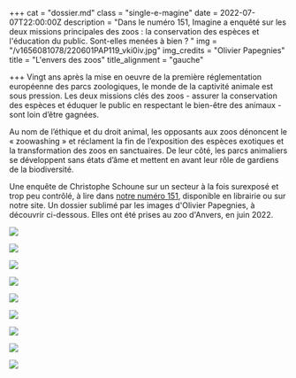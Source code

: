 +++
cat = "dossier.md"
class = "single-e-magine"
date = 2022-07-07T22:00:00Z
description = "Dans le numéro 151, Imagine a enquêté sur les deux missions principales des zoos : la conservation des espèces et l'éducation du public. Sont-elles menées à bien ? "
img = "/v1656081078/220601PAP119_vki0iv.jpg"
img_credits = "Olivier Papegnies"
title = "L'envers des zoos"
title_alignment = "gauche"

+++
Vingt ans après la mise en oeuvre de la première réglementation européenne des parcs zoologiques, le monde de la captivité animale est sous pression. Les deux missions clés des zoos - assurer la conservation des espèces et éduquer le public en respectant le bien-être des animaux - sont loin d’être gagnées.

Au nom de l’éthique et du droit animal, les opposants aux zoos dénoncent le « zoowashing » et réclament la fin de l’exposition des espèces exotiques et la transformation des zoos en sanctuaires. De leur côté, les parcs animaliers se développent sans états d’âme et mettent en avant leur rôle de gardiens de la biodiversité.

Une enquête de Christophe Schoune sur un secteur à la fois surexposé et trop peu contrôlé, à lire dans [notre numéro 151](https://kiosque.imagine-magazine.com/), disponible en librairie ou sur notre site. Un dossier sublimé par les images d'Olivier Papegnies, à découvrir ci-dessous. Elles ont été prises au zoo d'Anvers, en juin 2022.

![](https://res.cloudinary.com/drg3m95yg/image/upload/c_limit,dpr_auto,q_70,w_1000,f_auto/v1656080468/220601PAP274_iuos5f.jpg)

![](https://res.cloudinary.com/drg3m95yg/image/upload/c_limit,dpr_auto,q_70,w_1000,f_auto/v1656080533/220601PAP184_g86ann.jpg)

![](https://res.cloudinary.com/drg3m95yg/image/upload/c_limit,dpr_auto,q_70,w_1000,f_auto/v1656080605/220601PAP248_wm3elx.jpg)

![](https://res.cloudinary.com/drg3m95yg/image/upload/c_limit,dpr_auto,q_70,w_1000,f_auto/v1656080620/220601PAP228_kpjg7i.jpg)

![](https://res.cloudinary.com/drg3m95yg/image/upload/c_limit,dpr_auto,q_70,w_1000,f_auto/v1656080634/220601PAP326_i08hfh.jpg)

![](https://res.cloudinary.com/drg3m95yg/image/upload/c_limit,dpr_auto,q_70,w_1000,f_auto/v1656080650/220601PAP454_p9zmfs.jpg)

![](https://res.cloudinary.com/drg3m95yg/image/upload/c_limit,dpr_auto,q_70,w_1000,f_auto/v1656082748/220601PAP291_a1mgzp.jpg)

![](https://res.cloudinary.com/drg3m95yg/image/upload/c_limit,dpr_auto,q_70,w_1000,f_auto/v1656081119/220601PAP142_x3ovsl.jpg)

![](https://res.cloudinary.com/drg3m95yg/image/upload/c_limit,dpr_auto,q_70,w_1000,f_auto/v1656092520/220601PAP100_d4m652.jpg)